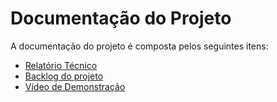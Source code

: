 # Documentação do Projeto

A documentação do projeto é composta pelos seguintes itens: 
 - [Relatório Técnico](relatorio/Relatorio%20Tecnico%20-%20TEMPLATE.md)
 - [Backlog do projeto](https://github.com/orgs/ICEI-PUCMinas-PSG-SI-TI/projects/9)
 - [Vídeo de Demonstração](https://youtu.be/BB_2j4Jvfio)

